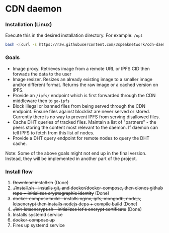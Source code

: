 # CDN daemon



### Installation (Linux)

Execute this in the desired installation directory. For example: `/opt`

```sh
bash <(curl -s https://raw.githubusercontent.com/3speaknetwork/cdn-daemon/main/scripts/install.sh)
```

### Goals

* Image proxy. Retrieves image from a remote URL or IPFS CID then forwads the data to the user
* Image resizer. Resizes an already existing image to a smaller image and/or different format. Returns the raw image or a cached version on IPFS.
* Provide an `/ipfs/` endpoint which is first forwarded through the CDN middleware then to `go-ipfs`
* Block illegal or banned files from being served through the CDN endpoint. Ensure files against blocklist are never served or stored. Currently there is no way to prevent IPFS from serving disallowed files.
* Cache DHT queries of tracked files. Maintain a list of "partners" - the peers storing the content most relevant to the daemon. If daemon can tell IPFS to fetch from this list of nodes.
* Provide a DHT query endpoint for remote nodes to query the DHT cache.

Note: Some of the above goals might not end up in the final version. Instead, they will be implemented in another part of the project.


### Install flow

1) ~~Download install.sh~~ (Done)
2) ~~./install.sh - installs git, and docker/docker-compose, then clones github repo + initializes cryptographic identity~~ (Done)
3) ~~docker-compose build - installs nginx, ipfs, mongodb, nodejs, letsencrypt then installs nodejs deps + compile build~~ (Done)
4) ~~./init-letsencrypt.sh - initializes let's encrypt certificate~~ (Done)
5) Installs systemd service
6) ~~docker-compose up~~
7) Fires up systemd service
